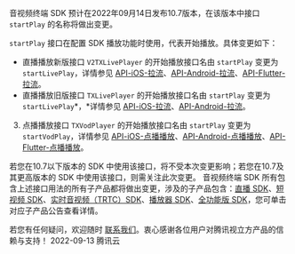 音视频终端 SDK 预计在2022年09月14日发布10.7版本，在该版本中接口 `startPlay` 的名称将做出变更。

`startPlay` 接口在配置 SDK 播放功能时使用，代表开始播放。具体变更如下：
-  直播播放新版接口 `V2TXLivePlayer` 的开始播放接口名由 `startPlay` 变更为 `startLivePlay`，详情参见 [API-iOS-拉流](https://cloud.tencent.com/document/product/454/56044#startplay)、[API-Android-拉流](https://cloud.tencent.com/document/product/454/56045#startplay)、[API-Flutter-拉流](https://cloud.tencent.com/document/product/454/71600#startplay)。
- 直播播放旧版接口 `TXLivePlayer` 的开始播放接口名由 `startPlay` 变更为 `startLivePlay`*，*详情参见 [API-iOS-拉流](https://cloud.tencent.com/document/product/454/34762#startplay)、[API-Android-拉流](https://cloud.tencent.com/document/product/454/34775#startplay)。
3. 点播播放接口 `TXVodPlayer` 的开始播放接口名由 `startPlay` 变更为 `startVodPlay`，详情参见 [API-iOS-点播播放](https://cloud.tencent.com/document/product/881/67109#.E6.92.AD.E6.94.BE.E5.9F.BA.E7.A1.80.E6.8E.A5.E5.8F.A3)、[API-Android-点播播放](https://cloud.tencent.com/document/product/881/67113#.E6.92.AD.E6.94.BE.E5.9F.BA.E7.A1.80.E6.8E.A5.E5.8F.A3)、[API-Flutter-点播播放](https://cloud.tencent.com/document/product/881/60729#.E7.82.B9.E6.92.AD.E6.92.AD.E6.94.BE.E5.99.A8.E4.BD.BF.E7.94.A8)。

若您在10.7以下版本的 SDK 中使用该接口，将不受本次变更影响；若您在10.7及其更高版本的 SDK 中使用该接口，则需关注此次变更。
音视频终端 SDK 所有包含上述接口用法的所有子产品都将做出变更，涉及的子产品包含：[直播 SDK](https://cloud.tencent.com/document/product/454/80423)、[短视频 SDK](https://cloud.tencent.com/document/product/584/80425)、[实时音视频（TRTC）SDK](https://cloud.tencent.com/document/product/647/80427)、[播放器 SDK](https://cloud.tencent.com/document/product/881/80419)、[全功能版 SDK](https://cloud.tencent.com/document/product/1449/80420)，您可单击对应子产品公告查看详情。

若您有任何疑问，欢迎随时 [联系我们](https://cloud.tencent.com/document/product/1449/56948)。衷心感谢各位用户对腾讯视立方产品的信赖与支持！
2022-09-13
腾讯云
